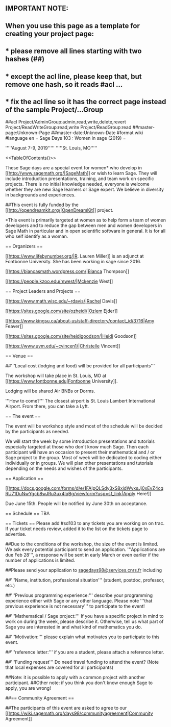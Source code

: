 ## IMPORTANT NOTE:
## When you use this page as a template for creating your project page:
##  * please remove all lines starting with two hashes (##)
##  * except the acl line, please keep that, but remove one hash, so it reads #acl ...
##  * fix the acl line so it has the correct page instead of the sample Project/...Group
##acl Project/AdminGroup:admin,read,write,delete,revert Project/ReadWriteGroup:read,write Project/ReadGroup:read
##master-page:Unknown-Page
##master-date:Unknown-Date
#format wiki
#language en
= Sage Days 103 : Women in sage (2019) =

'''''August 7-9, 2019'''''
'''''St. Louis, MO'''''

<<TableOfContents()>>

These Sage days are a special event for women* who develop in [[http://www.sagemath.org/|SageMath]] or wish to learn Sage. They will include introduction presentations, training,  and team work on specific projects. There is no initial knowledge needed, everyone is welcome whether they are new Sage learners or Sage expert. We believe in diversity in backgrounds and experiences.

##This event is fully funded by the [[http://opendreamkit.org/|OpenDreamKit]] project.

*This event is primarily targeted at women as to help form a team of women developers and to reduce the gap between men and women developers in Sage Math in particular and in open scientific software in general. It is for all who self identify as a woman.

== Organizers ==

[[https://www.lifebynumber.org/|R. Lauren Miller]] is an adjunct at Fontbonne University. She has been working in sage since 2016.

[[https://biancasmath.wordpress.com/|Bianca Thompson]]

[[https://people.kzoo.edu/mwest/|Mckenzie West]]

== Project Leaders and Projects ==

[[https://www.math.wisc.edu/~rdavis/|Rachel Davis]]

[[https://sites.google.com/site/ozheidi/|Ozlem Ejder]]

[[https://www.kingsu.ca/about-us/staff-directory/contact_id/3716|Amy Feaver]]

[[https://sites.google.com/site/heidigoodson/|Heidi Goodson]]

[[https://www.uvm.edu/~cvincen1/|Christelle Vincent]]


== Venue ==

##'''Local cost (lodging and food) will be provided for all participants'''

The workshop will take place in St. Louis, MO at [[https://www.fontbonne.edu|Fontbonne University]]. 

Lodging will be shared Air BNBs or Dorms.

'''How to come?''' The closest airport is St. Louis Lambert International Airport. From there, you can take a Lyft.

== The event ==

The event will be workshop style and most of the schedule will be decided by the participants as needed.

We will start the week by some introduction presentations and tutorials especially targeted at those who don't know much Sage. Then each participant will have an occasion to present their mathematical and / or Sage project to the group. Most of week will be dedicated to coding either individually or in groups. We will plan other presentations and tutorials depending on the needs and wishes of the participants.

== Application ==

[[https://docs.google.com/forms/d/e/1FAIpQLSdy3xS8xidWvxsJj0xEvZ4cqRU71DuNwYgcb8wJRu3ux4IqBg/viewform?usp=sf_link|Apply Here!]]

Due June 15th. People will be notified by June 30th on acceptance. 


== Schedule ==
TBA

== Tickets ==
Please add #sd103 to any tickets you are working on on trac.  If your ticket needs review, added it to the list on the tickets page to advertise.


##Due to the conditions of the workshop, the size of the event is limited. We ask every potential participant to send an application. '''Applications are due Feb 28''', a response will be sent in early March or even earlier if the number of applications is limited.

##Please send your application to sagedays98@services.cnrs.fr including

##'''Name, institution, professional situation''' (student, postdoc, professor, etc.)

##'''Previous programming experience:''' describe your programming experience either with Sage or any other language. Please note '''that previous
experience is not necessary''' to participate to the event!

##'''Mathematical / Sage project:''' If you have a specific project in mind to work on during the week, please describe it. Otherwise, tell us what part
of Sage you are interested in and what kind of mathematics you do.

##'''Motivation:''' please explain what motivates you to participate to this event.

##'''reference letter:''' if you are a student, please attach a reference letter.

##'''Funding request''' Do need travel funding to attend the event? (Note that local expenses are covered for all participants)

##Note: it is possible to apply with a common project with another participant.
##Other note: if you think you don't know enough Sage to apply, you are wrong!

##== Community Agreement ==

##The participants of this event are asked to agree to our [[https://wiki.sagemath.org/days98/communityagreement|Community Agreement]]
